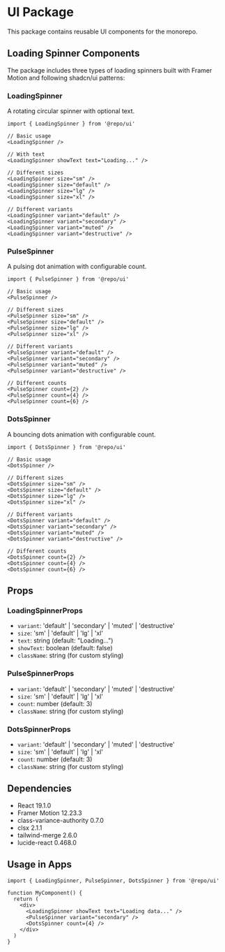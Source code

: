 # UI Package

This package contains reusable UI components for the monorepo.

## Loading Spinner Components

The package includes three types of loading spinners built with Framer Motion and following shadcn/ui patterns:

### LoadingSpinner

A rotating circular spinner with optional text.

```tsx
import { LoadingSpinner } from '@repo/ui'

// Basic usage
<LoadingSpinner />

// With text
<LoadingSpinner showText text="Loading..." />

// Different sizes
<LoadingSpinner size="sm" />
<LoadingSpinner size="default" />
<LoadingSpinner size="lg" />
<LoadingSpinner size="xl" />

// Different variants
<LoadingSpinner variant="default" />
<LoadingSpinner variant="secondary" />
<LoadingSpinner variant="muted" />
<LoadingSpinner variant="destructive" />
```

### PulseSpinner

A pulsing dot animation with configurable count.

```tsx
import { PulseSpinner } from '@repo/ui'

// Basic usage
<PulseSpinner />

// Different sizes
<PulseSpinner size="sm" />
<PulseSpinner size="default" />
<PulseSpinner size="lg" />
<PulseSpinner size="xl" />

// Different variants
<PulseSpinner variant="default" />
<PulseSpinner variant="secondary" />
<PulseSpinner variant="muted" />
<PulseSpinner variant="destructive" />

// Different counts
<PulseSpinner count={2} />
<PulseSpinner count={4} />
<PulseSpinner count={6} />
```

### DotsSpinner

A bouncing dots animation with configurable count.

```tsx
import { DotsSpinner } from '@repo/ui'

// Basic usage
<DotsSpinner />

// Different sizes
<DotsSpinner size="sm" />
<DotsSpinner size="default" />
<DotsSpinner size="lg" />
<DotsSpinner size="xl" />

// Different variants
<DotsSpinner variant="default" />
<DotsSpinner variant="secondary" />
<DotsSpinner variant="muted" />
<DotsSpinner variant="destructive" />

// Different counts
<DotsSpinner count={2} />
<DotsSpinner count={4} />
<DotsSpinner count={6} />
```

## Props

### LoadingSpinnerProps

- `variant`: 'default' | 'secondary' | 'muted' | 'destructive'
- `size`: 'sm' | 'default' | 'lg' | 'xl'
- `text`: string (default: "Loading...")
- `showText`: boolean (default: false)
- `className`: string (for custom styling)

### PulseSpinnerProps

- `variant`: 'default' | 'secondary' | 'muted' | 'destructive'
- `size`: 'sm' | 'default' | 'lg' | 'xl'
- `count`: number (default: 3)
- `className`: string (for custom styling)

### DotsSpinnerProps

- `variant`: 'default' | 'secondary' | 'muted' | 'destructive'
- `size`: 'sm' | 'default' | 'lg' | 'xl'
- `count`: number (default: 3)
- `className`: string (for custom styling)

## Dependencies

- React 19.1.0
- Framer Motion 12.23.3
- class-variance-authority 0.7.0
- clsx 2.1.1
- tailwind-merge 2.6.0
- lucide-react 0.468.0

## Usage in Apps

```tsx
import { LoadingSpinner, PulseSpinner, DotsSpinner } from '@repo/ui'

function MyComponent() {
  return (
    <div>
      <LoadingSpinner showText text="Loading data..." />
      <PulseSpinner variant="secondary" />
      <DotsSpinner count={4} />
    </div>
  )
}
``` 